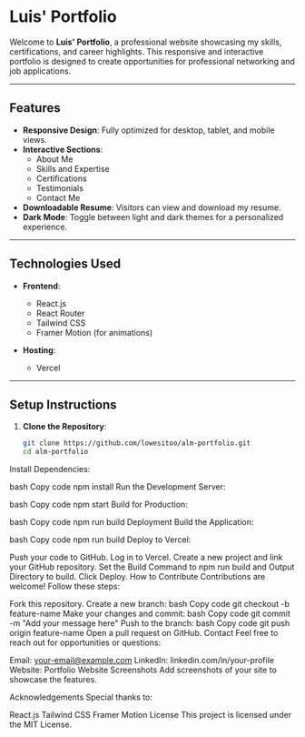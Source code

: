 # Luis' Portfolio

Welcome to **Luis' Portfolio**, a professional website showcasing my skills, certifications, and career highlights. This responsive and interactive portfolio is designed to create opportunities for professional networking and job applications.

---

## Features

- **Responsive Design**: Fully optimized for desktop, tablet, and mobile views.
- **Interactive Sections**:
  - About Me
  - Skills and Expertise
  - Certifications
  - Testimonials
  - Contact Me
- **Downloadable Resume**: Visitors can view and download my resume.
- **Dark Mode**: Toggle between light and dark themes for a personalized experience.

---

## Technologies Used

- **Frontend**:
  - React.js
  - React Router
  - Tailwind CSS
  - Framer Motion (for animations)

- **Hosting**:
  - Vercel

---

## Setup Instructions

1. **Clone the Repository**:
   ```bash
   git clone https://github.com/lowesitoo/alm-portfolio.git
   cd alm-portfolio
Install Dependencies:

bash
Copy code
npm install
Run the Development Server:

bash
Copy code
npm start
Build for Production:

bash
Copy code
npm run build
Deployment
Build the Application:

bash
Copy code
npm run build
Deploy to Vercel:

Push your code to GitHub.
Log in to Vercel.
Create a new project and link your GitHub repository.
Set the Build Command to npm run build and Output Directory to build.
Click Deploy.
How to Contribute
Contributions are welcome! Follow these steps:

Fork this repository.
Create a new branch:
bash
Copy code
git checkout -b feature-name
Make your changes and commit:
bash
Copy code
git commit -m "Add your message here"
Push to the branch:
bash
Copy code
git push origin feature-name
Open a pull request on GitHub.
Contact
Feel free to reach out for opportunities or questions:

Email: your-email@example.com
LinkedIn: linkedin.com/in/your-profile
Website: Portfolio Website
Screenshots
Add screenshots of your site to showcase the features.

Acknowledgements
Special thanks to:

React.js
Tailwind CSS
Framer Motion
License
This project is licensed under the MIT License.